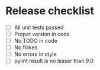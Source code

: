 # Release checklist

- [ ] All unit tests passed
- [ ] Proper version in code
- [ ] No TODO in code
- [ ] No flakes
- [ ] No errors in style
- [ ] pylint result is no lesser than 9.0
